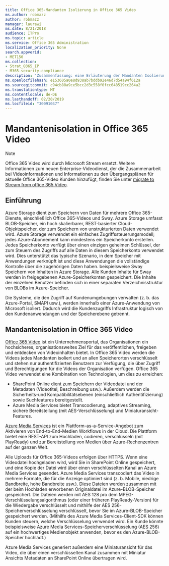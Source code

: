 ```yaml
---
title: Office 365-Mandanten Isolierung in Office 365 Video
ms.author: robmazz
author: robmazz
manager: laurawi
ms.date: 8/21/2018
audience: ITPro
ms.topic: article
ms.service: Office 365 Administration
localization_priority: None
search.appverid:
- MET150
ms.collection:
- Strat_O365_IP
- M365-security-compliance
description: 'Zusammenfassung: eine Erläuterung der Mandanten Isolierung in Office 365 Video.'
ms.openlocfilehash: e153605a0e8d938ab7bddb92e46d7d54a94f612a
ms.sourcegitcommit: c94cb88a9ce5bcc2d3c558f0fcc648519cc264a2
ms.translationtype: MT
ms.contentlocale: de-DE
ms.lasthandoff: 02/20/2019
ms.locfileid: "30091047"
---
```

# <a name="tenant-isolation-in-office-365-video"></a>Mandantenisolation in Office 365 Video

> [!NOTE]
> Office 365 Video wird durch Microsoft Stream ersetzt. Weitere Informationen zum neuen Enterprise-Videodienst, der die Zusammenarbeit bei Videoinformationen und Informationen zu den Übergangsplänen für aktuelle Office 365-Video Kunden hinzufügt, finden Sie unter [migrate to Stream from office 365 Video](https://docs.microsoft.com/stream/).

## <a name="introduction"></a>Einführung
Azure Storage dient zum Speichern von Daten für mehrere Office 365-Dienste, einschließlich Office 365-Videos und Sway. Azure Storage umfasst BLOB-Speicher, ein hoch skalierbarer, REST-basierter Cloud-Objektspeicher, der zum Speichern von unstrukturierten Daten verwendet wird. Azure Storage verwendet ein einfaches Zugriffssteuerungsmodell; jedes Azure-Abonnement kann mindestens ein Speicherkonto erstellen. Jedes Speicherkonto verfügt über einen einzigen geheimen Schlüssel, der zum Steuern des Zugriffs auf alle Daten in diesem Speicherkonto verwendet wird. Dies unterstützt das typische Szenario, in dem Speicher mit Anwendungen verknüpft ist und diese Anwendungen die vollständige Kontrolle über die zugehörigen Daten haben. beispielsweise Sway Speichern von Inhalten in Azure Storage. Alle Kunden Inhalte für Sway werden in freigegebenen Azure-Speicherkonten gespeichert. Die Inhalte der einzelnen Benutzer befinden sich in einer separaten Verzeichnisstruktur von BLOBs im Azure-Speicher.

Die Systeme, die den Zugriff auf Kundenumgebungen verwalten (z. b. das Azure-Portal, SMAPI usw.), werden innerhalb einer Azure-Anwendung von Microsoft isoliert. Dadurch wird die Kundenzugriffs Infrastruktur logisch von den Kundenanwendungen und der Speicherebene getrennt.

## <a name="tenant-isolation-in-office-365-video"></a>Mandantenisolation in Office 365 Video
[Office 365 Video](https://support.office.com/article/Meet-Office-365-Video-ca1cc1a9-a615-46e1-b6a3-40dbd99939a6) ist ein Unternehmensportal, das Organisationen ein hochsicheres, organisationsweites Ziel für das veröffentlichen, freigeben und entdecken von Videoinhalten bietet. In Office 365 Video werden die Videos jedes Mandanten isoliert und an allen Speicherorten verschlüsselt und stehen nur authentifizierten Benutzern zur Verfügung, die über Zugriff und Berechtigungen für die Videos der Organisation verfügen. Office 365 Video verwendet eine Kombination von Technologien, um dies zu erreichen:
- SharePoint Online dient zum Speichern der Videodatei und der Metadaten (Videotitel, Beschreibung usw.). Außerdem werden die Sicherheits-und Kompatibilitätsebenen (einschließlich Authentifizierung) sowie Suchfeatures bereitgestellt.
- Azure Media Services bietet Transcodierung, adaptives Streaming, sichere Bereitstellung (mit AES-Verschlüsselung) und Miniaturansicht-Features.

[Azure Media Services](https://azure.microsoft.com/services/media-services/) ist ein Plattform-as-a-Service-Angebot zum Aktivieren von End-to-End-Medien Workflows in der Cloud. Die Plattform bietet eine REST-API zum Hochladen, codieren, verschlüsseln (mit PlayReady) und zur Bereitstellung von Medien über Azure-Rechenzentren auf der ganzen Welt.

Alle Uploads für Office 365-Videos erfolgen über HTTPS. Wenn eine Videodatei hochgeladen wird, wird Sie in SharePoint Online gespeichert, und eine Kopie der Datei wird über einen verschlüsselten Kanal an Azure Media Services gesendet. Azure Media Services transcodiert das Video in mehrere Formate, die für die Anzeige optimiert sind (z. b. Mobile, niedrige Bandbreite, hohe Bandbreite usw.). Diese Dateien werden zusammen mit der beim Hochladen erworbenen Originaldatei im Azure-BLOB-Speicher gespeichert. Die Dateien werden mit AES 128 pro dem MPEG-Verschlüsselungsalgorithmus (oder einer früheren PlayReady-Version) für die Wiedergabe verschlüsselt und mithilfe der AES 256-Speicherverschlüsselung verschlüsselt, bevor Sie im Azure-BLOB-Speicher gespeichert werden. (Mithilfe des Azure Media Services-Client-SDK können Kunden steuern, welche Verschlüsselung verwendet wird. Ein Kunde könnte beispielsweise Azure Media Services-Speicherverschlüsselung (AES 256) auf ein hochwertiges Medienobjekt anwenden, bevor es den Azure-BLOB-Speicher hochlädt.)

Azure Media Services generiert außerdem eine Miniaturansicht für das Video, die über einen verschlüsselten Kanal zusammen mit Miniatur Ansichts Metadaten an SharePoint Online übertragen wird.
